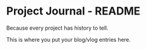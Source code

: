 # Project Journal - README

Because every project has history to tell.

This is where you put your blog/vlog entries here.
